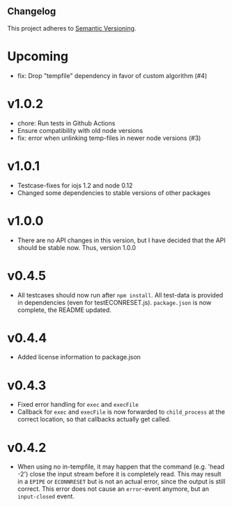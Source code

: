 Changelog
---------

This project adheres to [Semantic Versioning](http://semver.org/).

# Upcoming

  * fix: Drop "tempfile" dependency in favor of custom algorithm (#4)

# v1.0.2

  * chore: Run tests in Github Actions
  * Ensure compatibility with old node versions 
  * fix: error when unlinking temp-files in newer node versions (#3)

# v1.0.1

  * Testcase-fixes for iojs 1.2 and node 0.12
  * Changed some dependencies to stable versions of other packages

# v1.0.0

  * There are no API changes in this version, but I have decided that the API should be stable now. Thus, version 1.0.0

# v0.4.5

  * All testcases should now run after `npm install`. All test-data is provided in dependencies (even for testECONRESET.js).
    `package.json` is now complete, the README updated.

# v0.4.4

  * Added license information to package.json

# v0.4.3

  * Fixed error handling for `exec` and `execFile`
  * Callback for `exec` and `execFile` is now forwarded to `child_process`
    at the correct location, so that callbacks actually get called.

# v0.4.2
  * When using no in-tempfile, it may happen that the command (e.g. 'head -2') close the input stream before it is
    completely read. This may result in a `EPIPE` or `ECONNRESET` but is not an actual error, since the output is
    still correct. This error does not cause an `error`-event anymore, but an `input-closed` event.

